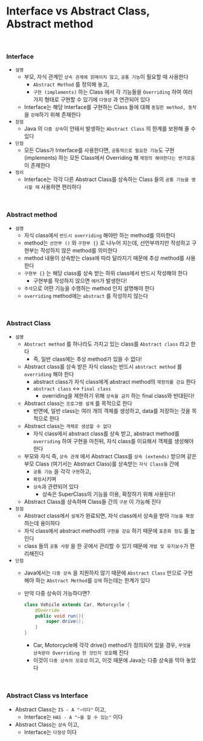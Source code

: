 # Interface vs Abstract Class, Abstract method

<br>

### Interface

- `설명`
  - 부모, 자식 관계인 `상속 관계에 얽매이지 않고`, `공통 기능`이 필요할 때 사용한다
    - `Abstract Method` 를 정의해 놓고,
    - `구현 (implements)` 하는 Class 에서 각 기능들을 `Overriding` 하여 여러가지 형태로 구현할 수 있기에 `다형성` 과 연관되어 있다
  - Interface는 해당 Interface를 구현하는 Class 들에 대해 `동일한 method, 동작`을 `강제`하기 위해 존재한다
- `장점`
  - Java 의 `다중 상속`이 안돼서 발생하는 `Abstract Class` 의 한계를 보완해 줄 수 있다
- `단점`
  - 모든 Class가 Interface를 사용한다면, `공통적으로 필요한 기능`도 구현 (implements) 하는 모든 Class에서 Overriding 해 `재정의 해야한다는 번거로움` 이 존재한다
- `정리`
  - Interface는 각각 다른 Abstract Class를 상속하는 Class 들의 `공통 기능을 명시할 때` 사용하면 편리하다

<br>

### Abstract method

- `설명`
  - 자식 class에서 `반드시 overriding` 해야만 하는 method를 의미한다
  - method는 `선언부 ()` 와 `구현부 {}` 로 나누어 지는데, 선언부까지만 작성하고 구현부는 작성하지 않은 method를 의미한다
  - method 내용이 상속받는 class에 따라 달라지기 때문에 추상 method를 사용한다
  - `구현부 {}` 는 해당 class를 상속 받는 하위 class에서 반드시 작성해야 한다
    - 구현부를 작성하지 않으면 `에러`가 발생한다!
  - `주석`으로 어떤 기능을 수행하는 method 인지 설명해야 한다
  - `overriding` method에는 `abstract` 를 작성하지 않는다

<br>

### Abstract Class

- `설명`
  - `Abstract method` 를 하나라도 가지고 있는 class를 `Abstract class` 라고 한다
    - 즉, 일반 class에는 추상 method가 있을 수 없다!
  - Abstract class를 상속 받은 자식 class는 반드시 `abstract method` 를 `overriding` 해야 한다
    - abstract class가 자식 class에게 abstract method의 `재정의를 강요` 한다
    - `abstract class` ↔ `final class`
      - overriding을 제한하기 위해 `상속을 금지` 하는 final class와 반대된다!
  - Abstract class는 `프로그램 설계` 를 목적으로 한다
    - 반면에, 일반 class는 여러 개의 객체를 생성하고, data를 저장하는 것을 목적으로 한다
  - Abstract class는 `객체로 생성할 수 없다`
    - 자식 class에서 abstract class를 상속 받고, abstract method를 `overriding` 하여 구현을 마친뒤, 자식 class를 이요해서 객체를 생성해야 한다
  - 부모와 자식 즉, `상속 관계` 에서 Abstract Class를 `상속 (extends)` 받으며 같은 부모 Class (여기서는 Abstract Class)를 상속받는 `자식 Class들` 간에
    - `공통 기능` 을 각각 `구현`하고,
    - `확장`시키며
    - `상속`과 관련되어 있다
      - 상속은 SuperClass의 기능을 이용, 확장하기 위해 사용된다!
  - Abstract Class를 상속하며 Class들 간의 `구분` 이 가능해 진다
- `장점`
  - Abstract class에서 `설계`가 완료되면, 자식 class에서 상속을 받아 `기능을 확장` 하는데 용이하다
  - 자식 class에서 abstract method의 `구현을 강요` 하기 때문에 `표준화 정도` 를 높인다
  - class 들의 `공통 사항` 을 한 곳에서 관리할 수 있기 때문에 `개발 및 유지보수`가 편리해진다
- `단점`
  - Java에서는 `다중 상속` 을 지원하지 않기 때문에 `Abstract Class` 만으로 구현해야 하는 `Abstract Method`를 `강제`  하는데는 한계가 있다
  - 만약 다중 상속이 가능하다면?

    ```java
    class Vehicle extends Car, Motorcycle {
        @Override
        public void run(){
            super.drive();
        }
    }
    ```

    - Car, Motorcycle에 각각 drive() method가 정의되어 있을 경우, `무엇을 상속받아 Overriding 한 것인지 모호`해 진다
    - 이것이 `다중 상속의 모호성` 이고, 이것 때문에 Java는 다중 상속을 막아 놓았다

<br>

### Abstract Class vs Interface

- Abstract Class는 `IS - A "~이다"` 이고,
  - Interface는 `HAS - A "~을 할 수 있는"` 이다
- Abstract Class는 `상속` 이고,
  - Interface는 `다형성` 이다
